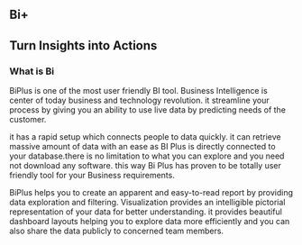 ## Bi+

## Turn Insights into Actions

###  What is Bi
BiPlus is one of the most user friendly BI tool. Business Intelligence is center of today business and technology revolution. it streamline your process by giving you an ability to use live data by predicting needs of the customer.

it has a rapid setup which connects people to data quickly. it can retrieve massive amount of data with an ease as BI Plus is directly connected to your database.there is no limitation to what you can explore and you need not download any software. this way Bi Plus has proven to be totally user friendly tool for your Business requirements.

BiPlus helps you to create an apparent and easy-to-read report by providing data exploration and filtering. Visualization provides an intelligible pictorial representation of your data for better understanding. it provides beautiful dashboard layouts helping you to explore data more efficiently and you can also share the data publicly to concerned team members.
<!--stackedit_data:
eyJoaXN0b3J5IjpbMzMyNTk0MF19
-->